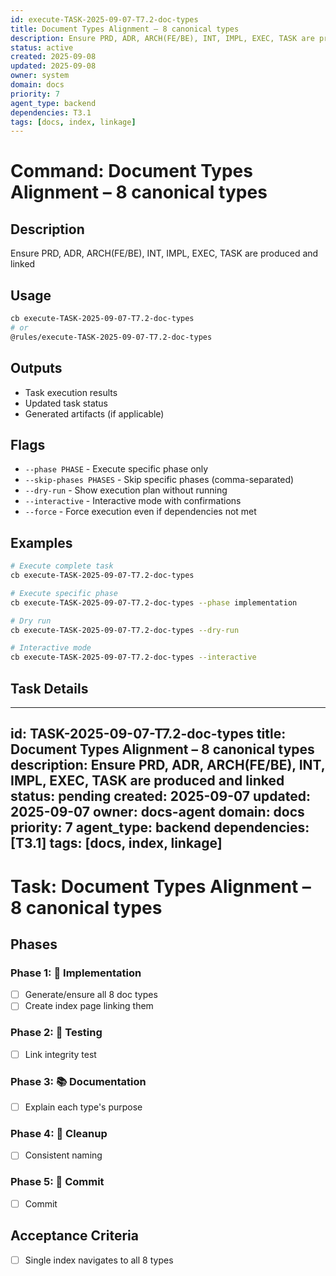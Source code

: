 ```yaml
---
id: execute-TASK-2025-09-07-T7.2-doc-types
title: Document Types Alignment – 8 canonical types
description: Ensure PRD, ADR, ARCH(FE/BE), INT, IMPL, EXEC, TASK are produced and linked
status: active
created: 2025-09-08
updated: 2025-09-08
owner: system
domain: docs
priority: 7
agent_type: backend
dependencies: T3.1
tags: [docs, index, linkage]
---
```


# Command: Document Types Alignment – 8 canonical types

## Description
Ensure PRD, ADR, ARCH(FE/BE), INT, IMPL, EXEC, TASK are produced and linked

## Usage
```bash
cb execute-TASK-2025-09-07-T7.2-doc-types
# or
@rules/execute-TASK-2025-09-07-T7.2-doc-types
```

## Outputs
- Task execution results
- Updated task status
- Generated artifacts (if applicable)

## Flags
- `--phase PHASE` - Execute specific phase only
- `--skip-phases PHASES` - Skip specific phases (comma-separated)
- `--dry-run` - Show execution plan without running
- `--interactive` - Interactive mode with confirmations
- `--force` - Force execution even if dependencies not met

## Examples
```bash
# Execute complete task
cb execute-TASK-2025-09-07-T7.2-doc-types

# Execute specific phase
cb execute-TASK-2025-09-07-T7.2-doc-types --phase implementation

# Dry run
cb execute-TASK-2025-09-07-T7.2-doc-types --dry-run

# Interactive mode
cb execute-TASK-2025-09-07-T7.2-doc-types --interactive
```

## Task Details

---
id: TASK-2025-09-07-T7.2-doc-types
title: Document Types Alignment – 8 canonical types
description: Ensure PRD, ADR, ARCH(FE/BE), INT, IMPL, EXEC, TASK are produced and linked
status: pending
created: 2025-09-07
updated: 2025-09-07
owner: docs-agent
domain: docs
priority: 7
agent_type: backend
dependencies: [T3.1]
tags: [docs, index, linkage]
---

# Task: Document Types Alignment – 8 canonical types

## Phases
### Phase 1: 🚀 Implementation
- [ ] Generate/ensure all 8 doc types
- [ ] Create index page linking them

### Phase 2: 🧪 Testing
- [ ] Link integrity test

### Phase 3: 📚 Documentation
- [ ] Explain each type's purpose

### Phase 4: 🧹 Cleanup
- [ ] Consistent naming

### Phase 5: 💾 Commit
- [ ] Commit

## Acceptance Criteria
- [ ] Single index navigates to all 8 types

